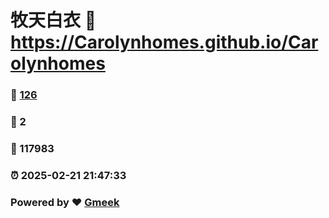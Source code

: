 # 牧天白衣 :link: https://Carolynhomes.github.io/Carolynhomes 
### :page_facing_up: [126](https://Carolynhomes.github.io/Carolynhomes/tag.html) 
### :speech_balloon: 2 
### :hibiscus: 117983 
### :alarm_clock: 2025-02-21 21:47:33 
### Powered by :heart: [Gmeek](https://github.com/Meekdai/Gmeek)
